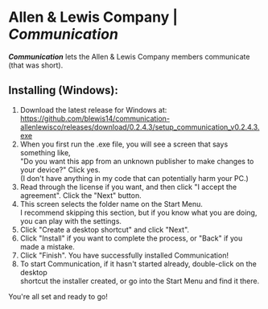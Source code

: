 # Allen &amp; Lewis Company | ***Communication***
***Communication*** lets the Allen & Lewis Company members communicate (that was short).
## Installing (Windows):
1. Download the latest release for Windows at:<br />https://github.com/blewis14/communication-allenlewisco/releases/download/0.2.4.3/setup_communication_v0.2.4.3.exe
2. When you first run the .exe file, you will see a screen that says something like,<br />"Do you want this app from an unknown publisher to make changes to your device?" Click yes.<br />(I don't have anything in my code that can potentially harm your PC.)
3. Read through the license if you want, and then click "I accept the agreement". Click the "Next" button.
4. This screen selects the folder name on the Start Menu.<br />I recommend skipping this section, but if you know what you are doing, you can play with the settings.
5. Click "Create a desktop shortcut" and click "Next".
6. Click "Install" if you want to complete the process, or "Back" if you made a mistake.
7. Click "Finish". You have successfully installed Communication!
8. To start Communication, if it hasn't started already, double-click on the desktop<br />shortcut the installer created, or go into the Start Menu and find it there.

You're all set and ready to go!
